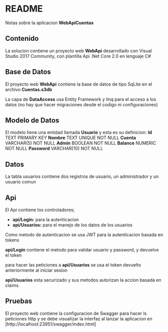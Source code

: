 README 
=======
Notas sobre la aplicacion **WebApiCuentas**

Contenido
-----------
La solucion contiene un proyecto web **WebApi** desarrollado con Visual Studio 2017 Community, con plantilla Api .Net Core 2.0 en lenguaje C#


Base de Datos
-----------
El proyecto web **WebApi** contiene la base de datos de tipo SqLite en el archivo **Cuentas.s3db**

La capa de **DataAccess** usa Entity Framework y linq para el acceso a los datos (no hay que hacer migraciones desde el codigo ni configuraciones)


Modelo de Datos 
-----------
El modelo tiene una entidad llamada **Usuario** y esta es su definicion:
**Id** TEXT PRIMARY KEY 
**Nombre** TEXT UNIQUE NOT NULL
**Cuenta** VARCHAR(5) NOT NULL
**Admin** BOOLEAN NOT NULL
**Balance** NUMERIC NOT NULL
**Password** VARCHAR(10) NOT NULL
 
Datos 
-----------
La tabla usuarios contiene dos registros de usuario, un administrador y un usuario comun

Api
-----------
El Api contiene los controladores;
* **api/Login:** para la autenticacion
* **api/Usuarios:** para el manejo de los datos de los usuarios

Como metodo de autenticacion se usa JWT para la autenticacion basada en tokens 

**api/Login** contiene el metodo para validar usuario y password, y devuelve el token

para hacer las peticiones a **api/Usuarios** se usa el token devuelto anteriormente al iniciar sesion

**api/Usuarios** esta securizado y sus metodos autorizan la accion basada en claims

Pruebas
-----------
El proyecto web contiene la configuracion de Swagger para hacer ls peticiones http y se debe visualizar la interfaz al lanzar la aplicacion en
[http://localhost:23951/swagger/index.html]
